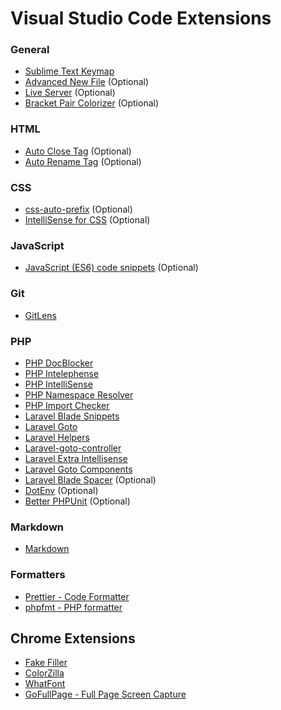 # Visual Studio Code Extensions

### General

- [Sublime Text Keymap](https://marketplace.visualstudio.com/items?itemName=ms-vscode.sublime-keybindings)
- [Advanced New File](https://marketplace.visualstudio.com/items?itemName=patbenatar.advanced-new-file) (Optional)
- [Live Server](https://marketplace.visualstudio.com/items?itemName=ritwickdey.LiveServer) (Optional)
- [Bracket Pair Colorizer](https://marketplace.visualstudio.com/items?itemName=CoenraadS.bracket-pair-colorizer) (Optional)

### HTML

- [Auto Close Tag](https://marketplace.visualstudio.com/items?itemName=formulahendry.auto-close-tag) (Optional)
- [Auto Rename Tag](https://marketplace.visualstudio.com/items?itemName=formulahendry.auto-rename-tag) (Optional)

### CSS

- [css-auto-prefix](https://marketplace.visualstudio.com/items?itemName=sporiley.css-auto-prefix) (Optional)
- [IntelliSense for CSS](https://marketplace.visualstudio.com/items?itemName=Zignd.html-css-class-completion) (Optional)

### JavaScript

- [JavaScript (ES6) code snippets](https://marketplace.visualstudio.com/items?itemName=xabikos.JavaScriptSnippets) (Optional)

### Git

- [GitLens](https://marketplace.visualstudio.com/items?itemName=eamodio.gitlens)

<!-- ### Vuejs
- [Vetur](https://marketplace.visualstudio.com/items?itemName=octref.vetur)
- [Vue Peek](https://marketplace.visualstudio.com/items?itemName=dariofuzinato.vue-peek)
- [Vue VSCode Snippets](https://marketplace.visualstudio.com/items?itemName=sdras.vue-vscode-snippets) -->

### PHP

- [PHP DocBlocker](https://marketplace.visualstudio.com/items?itemName=neilbrayfield.php-docblocker)
- [PHP Intelephense](https://marketplace.visualstudio.com/items?itemName=bmewburn.vscode-intelephense-client)
- [PHP IntelliSense](https://marketplace.visualstudio.com/items?itemName=felixfbecker.php-intellisense)
- [PHP Namespace Resolver](https://marketplace.visualstudio.com/items?itemName=MehediDracula.php-namespace-resolver)
- [PHP Import Checker](https://marketplace.visualstudio.com/items?itemName=marabesi.php-import-checker)
- [Laravel Blade Snippets](https://marketplace.visualstudio.com/items?itemName=onecentlin.laravel-blade)
- [Laravel Goto](https://marketplace.visualstudio.com/items?itemName=absszero.vscode-laravel-goto)
- [Laravel Helpers](https://marketplace.visualstudio.com/items?itemName=rafa-acioly.laravel-helpers)
- [Laravel-goto-controller](https://marketplace.visualstudio.com/items?itemName=stef-k.laravel-goto-controller)
- [Laravel Extra Intellisense](https://marketplace.visualstudio.com/items?itemName=amiralizadeh9480.laravel-extra-intellisense)
- [Laravel Goto Components](https://marketplace.visualstudio.com/items?itemName=naoray.laravel-goto-components)
- [Laravel Blade Spacer](https://marketplace.visualstudio.com/items?itemName=austenc.laravel-blade-spacer) (Optional)
- [DotEnv](https://marketplace.visualstudio.com/items?itemName=mikestead.dotenv) (Optional)
- [Better PHPUnit](https://marketplace.visualstudio.com/items?itemName=calebporzio.better-phpunit) (Optional)

### Markdown

- [Markdown](https://marketplace.visualstudio.com/items?itemName=yzhang.markdown-all-in-one)

### Formatters

- [Prettier - Code Formatter](https://marketplace.visualstudio.com/items?itemName=esbenp.prettier-vscode)
- [phpfmt - PHP formatter](https://marketplace.visualstudio.com/items?itemName=kokororin.vscode-phpfmt)

## Chrome Extensions

- [Fake Filler](https://chrome.google.com/webstore/detail/fake-filler/bnjjngeaknajbdcgpfkgnonkmififhfo?hl=en)
- [ColorZilla](https://chrome.google.com/webstore/detail/colorzilla/bhlhnicpbhignbdhedgjhgdocnmhomnp?hl=en)
- [WhatFont](https://chrome.google.com/webstore/detail/whatfont/jabopobgcpjmedljpbcaablpmlmfcogm?hl=en)
- [GoFullPage - Full Page Screen Capture](https://chrome.google.com/webstore/detail/gofullpage-full-page-scre/fdpohaocaechififmbbbbbknoalclacl?hl=en)
